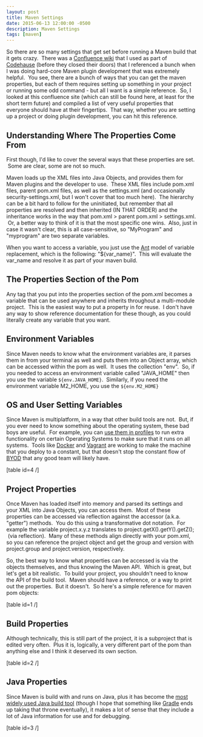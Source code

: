```yaml
---
layout: post
title: Maven Settings
date: 2015-06-13 12:00:00 -0500
description: Maven Settings
tags: [maven]
---
```


So there are so many settings that get set before running a Maven build that it gets crazy.  There was a [Confluence wiki](https://www.atlassian.com/software/confluence) that I used as part of [Codehause](http://www.codehaus.org/) (before they closed their doors) that I referenced a bunch when I was doing hard-core Maven plugin development that was extremely helpful.  You see, there are a bunch of ways that you can get the maven properties, but each of them requires setting up something in your project or running some odd command - but all I want is a simple reference.  So, I looked at this confluence site (which can still be found here, at least for the short term future) and compiled a list of very useful properties that everyone should have at their fingertips.  That way, whether you are setting up a project or doing plugin development, you can hit this reference.

## Understanding Where The Properties Come From
First though, I'd like to cover the several ways that these properties are set.  Some are clear, some are not so much.

Maven loads up the XML files into Java Objects, and provides them for Maven plugins and the developer to use.  These XML files include pom.xml files, parent pom.xml files, as well as the settings.xml (and occasionally security-settings.xml, but I won't cover that too much here).  The hierarchy can be a bit hard to follow for the uninitiated, but remember that all properties are resolved and then inherited (IN THAT ORDER) and the inheritance works in the way that pom.xml > parent pom.xml > settings.xml.  Or, a better way to think of it is that the most specific one wins.  Also, just in case it wasn't clear, this is all case-sensitive, so "MyProgram" and "myprogram" are two separate variables.

When you want to access a variable, you just use the [Ant](http://ant.apache.org/) model of variable replacement, which is the following: "${var_name}".  This will evaluate the var_name and resolve it as part of your maven build.

## The Properties Section of the Pom

Any tag that you put into the properties section of the pom.xml becomes a variable that can be used anywhere and inherits throughout a multi-module project.  This is the easiest way to put a property in for reuse.  I don't have any way to show reference documentation for these though, as you could literally create any variable that you want.

## Environment Variables
Since Maven needs to know what the environment variables are, it parses them in from your terminal as well and puts them into an Object array, which can be accessed within the pom as well.  It uses the collection "env".  So, if you needed to access an environment variable called "JAVA_HOME" then you use the variable `${env.JAVA_HOME}`.  Similarly, if you need the environment variable M2_HOME, you use the `${env.M2_HOME}`

## OS and User Setting Variables
Since Maven is multiplatform, in a way that other build tools are not.  But, if you ever need to know something about the operating system, these bad boys are useful.  For example, you can [use them in profiles](http://maven.apache.org/guides/introduction/introduction-to-profiles.html) to run extra functionality on certain Operating Systems to make sure that it runs on all systems.  Tools like [Docker](https://www.docker.com/) and [Vagrant](https://www.vagrantup.com/) are working to make the machine that you deploy to a constant, but that doesn't stop the constant flow of [BYOD](http://www.techradar.com/us/news/computing/what-is-byod-and-why-is-it-important--1175088) that any good team will likely have.

[table id=4 /]
## Project Properties
Once Maven has loaded itself into memory and parsed its settings and your XML into Java Objects, you can access them.  Most of these properties can be accessed via reflection against the accessor (a.k.a. "getter") methods.  You do this using a transformative dot notation.  For example the variable project.x.y.z translates to project.getX().getY().getZ();  (via reflection).  Many of these methods align directly with your pom.xml, so you can reference the project object and get the group and version with project.group and project.version, respectively.

So, the best way to know what properties can be accessed is via the objects themselves, and thus knowing the Maven API.  Which is great, but let's get a bit realistic.  To build your project, you shouldn't need to know the API of the build tool.  Maven should have a reference, or a way to print out the properties.  But it doesn't.  So here's a simple reference for maven pom objects:

[table id=1 /]
## Build Properties
Although technically, this is still part of the project, it is a subproject that is edited very often.  Plus it is, logically, a very different part of the pom than anything else and I think it deserved its own section.

[table id=2 /]
## Java Properties
Since Maven is build with and runs on Java, plus it has become the [most widely used Java build tool](http://zeroturnaround.com/rebellabs/java-build-tools-part-2-a-decision-makers-comparison-of-maven-gradle-and-ant-ivy/) (though I hope that something like [Gradle](http://gradle.org/) ends up taking that throne eventually), it makes a lot of sense that they include a lot of Java information for use and for debugging.

[table id=3 /]

